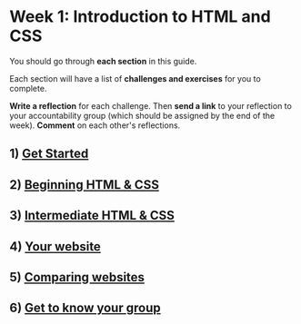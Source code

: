 # Week 1: Introduction to HTML and CSS

You should go through **each section** in this guide.  

Each section will have a list of **challenges and exercises** for you to complete.

**Write a reflection** for each challenge.  Then **send a link** to your reflection to your accountability group (which should be assigned by the end of the week). **Comment** on each other's reflections.

## 1) [Get Started](get_started/)

## 2) [Beginning HTML & CSS](experiment_to_learn/)

## 3) [Intermediate HTML & CSS](research_and_apply/)
## 4) [Your website](creative_challenge/)
## 5) [Comparing websites](technical_blog_assignment/)
## 6) [Get to know your group](group_challenge/)
